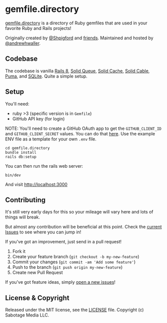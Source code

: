 # gemfile.directory

[gemfile.directory](https://gemfile.directory) is a directory of Ruby gemfiles that are used in your favorite Ruby and Rails projects!

Originally created by [@Shpigford](https://twitter.com/Shpigford) and [friends](https://github.com/Shpigford/gemfile.directory/graphs/contributors).
Maintained and hosted by [@andrewhwaller](https://twitter.com/andrewhwaller).

## Codebase

The codebase is vanilla [Rails 8](https://rubyonrails.org/), [Solid Queue](https://github.com/rails/solid_queue), [Solid Cache](https://github.com/rails/solid_cache), [Solid Cable](https://github.com/rails/solid_cable), [Puma](http://puma.io/), and [SQLite](https://www.sqlite.org/). Quite a simple setup.

## Setup

You'll need:

- ruby >3 (specific version is in `Gemfile`)
- GitHub API key (for login)

NOTE: You'll need to create a GitHub OAuth app to get the `GITHUB_CLIENT_ID` and `GITHUB_CLIENT_SECRET` values. You can do that [here](https://github.com/settings/applications/new). Use the example ENV file as a template for your own `.env` file.
```shell
cd gemfile.directory
bundle install
rails db:setup
```

You can then run the rails web server:

```shell
bin/dev
```

And visit [http://localhost:3000](http://localhost:3000)

## Contributing

It's still very early days for this so your mileage will vary here and lots of things will break.

But almost any contribution will be beneficial at this point. Check the [current Issues](https://github.com/andrewhwaller/gemfile.directory/issues) to see where you can jump in!

If you've got an improvement, just send in a pull request!

1. Fork it
2. Create your feature branch (`git checkout -b my-new-feature`)
3. Commit your changes (`git commit -am 'Add some feature'`)
4. Push to the branch (`git push origin my-new-feature`)
5. Create new Pull Request

If you've got feature ideas, simply [open a new issues](https://github.com/andrewhwaller/gemfile.directory/issues/new)!

## License & Copyright

Released under the MIT license, see the [LICENSE](https://github.com/andrewhwaller/gemfile.directory/blob/main/LICENSE) file. Copyright (c) Sabotage Media LLC.

